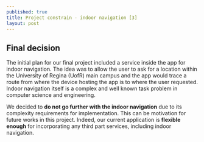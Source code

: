 ```yaml
---
published: true
title: Project constrain - indoor navigation [3]
layout: post
---
```

## Final decision


The initial plan for our final project included a service inside the app for indoor navigation. The idea was to allow the user to ask for a location within the University of Regina (UofR) main campus and the app would trace a route from where the device hosting the app is to where the user requested. Indoor navigation itself is a complex and well known task problem in computer science and engineering.

We decided to **do not go further with the indoor navigation** due to its complexity requirements for implementation. This can be motivation for future works in this project. Indeed, our current application is **flexible enough** for incorporating any third part services, including indoor navigation.